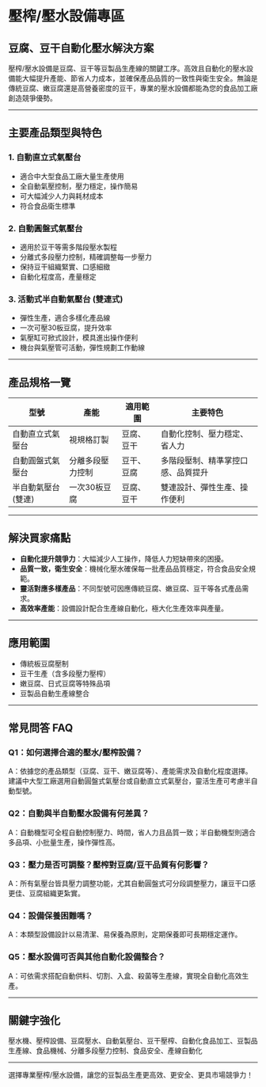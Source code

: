 # 壓榨/壓水設備專區

## 豆腐、豆干自動化壓水解決方案

壓榨/壓水設備是豆腐、豆干等豆製品生產線的關鍵工序。高效且自動化的壓水設備能大幅提升產能、節省人力成本，並確保產品品質的一致性與衛生安全。無論是傳統豆腐、嫩豆腐還是高營養密度的豆干，專業的壓水設備都能為您的食品加工廠創造競爭優勢。

---

## 主要產品類型與特色

### 1. 自動直立式氣壓台
- 適合中大型食品工廠大量生產使用
- 全自動氣壓控制，壓力穩定，操作簡易
- 可大幅減少人力與耗材成本
- 符合食品衛生標準

### 2. 自動圓盤式氣壓台
- 適用於豆干等需多階段壓水製程
- 分離式多段壓力控制，精確調整每一步壓力
- 保持豆干組織緊實、口感細緻
- 自動化程度高，產量穩定

### 3. 活動式半自動氣壓台 (雙連式)
- 彈性生產，適合多樣化產品線
- 一次可壓30板豆腐，提升效率
- 氣壓缸可掀式設計，模具進出操作便利
- 機台與氣壓管可活動，彈性規劃工作動線

---

## 產品規格一覽

| 型號            | 產能                | 適用範圍         | 主要特色                                   |
|-----------------|--------------------|------------------|------------------------------------------|
| 自動直立式氣壓台 | 視規格訂製         | 豆腐、豆干       | 自動化控制、壓力穩定、省人力              |
| 自動圓盤式氣壓台 | 分離多段壓力控制   | 豆干、豆腐       | 多階段壓制、精準掌控口感、品質提升         |
| 半自動氣壓台(雙連)| 一次30板豆腐      | 豆腐、豆干       | 雙連設計、彈性生產、操作便利               |

---

## 解決買家痛點

- **自動化提升競爭力**：大幅減少人工操作，降低人力短缺帶來的困擾。
- **品質一致，衛生安全**：機械化壓水確保每一批產品品質穩定，符合食品安全規範。
- **靈活對應多樣產品**：不同型號可因應傳統豆腐、嫩豆腐、豆干等各式產品需求。
- **高效率產能**：設備設計配合生產線自動化，極大化生產效率與產量。

---

## 應用範圍

- 傳統板豆腐壓制
- 豆干生產（含多段壓力壓榨）
- 嫩豆腐、日式豆腐等特殊品項
- 豆製品自動生產線整合

---

## 常見問答 FAQ

### Q1：如何選擇合適的壓水/壓榨設備？
A：依據您的產品類型（豆腐、豆干、嫩豆腐等）、產能需求及自動化程度選擇。建議中大型工廠選用自動圓盤式氣壓台或自動直立式氣壓台，靈活生產可考慮半自動型號。

### Q2：自動與半自動壓水設備有何差異？
A：自動機型可全程自動控制壓力、時間，省人力且品質一致；半自動機型則適合多品項、小批量生產，操作彈性高。

### Q3：壓力是否可調整？壓榨對豆腐/豆干品質有何影響？
A：所有氣壓台皆具壓力調整功能，尤其自動圓盤式可分段調整壓力，讓豆干口感更佳、豆腐組織更紮實。

### Q4：設備保養困難嗎？
A：本類型設備設計以易清潔、易保養為原則，定期保養即可長期穩定運作。

### Q5：壓水設備可否與其他自動化設備整合？
A：可依需求搭配自動供料、切割、入盒、殺菌等生產線，實現全自動化高效生產。

---

## 關鍵字強化

壓水機、壓榨設備、豆腐壓水、自動氣壓台、豆干壓榨、自動化食品加工、豆製品生產線、食品機械、分離多段壓力控制、食品安全、產線自動化

---

選擇專業壓榨/壓水設備，讓您的豆製品生產更高效、更安全、更具市場競爭力！

